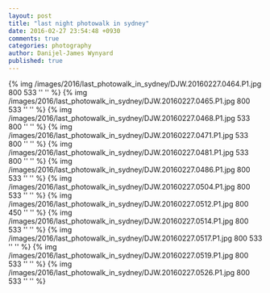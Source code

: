 ```yaml
---
layout: post
title: "last night photowalk in sydney"
date: 2016-02-27 23:54:48 +0930
comments: true
categories: photography
author: Danijel-James Wynyard
published: true
---
```

{% img /images/2016/last_photowalk_in_sydney/DJW.20160227.0464.P1.jpg 800 533 '' '' %}
{% img /images/2016/last_photowalk_in_sydney/DJW.20160227.0465.P1.jpg 800 533 '' '' %}
{% img /images/2016/last_photowalk_in_sydney/DJW.20160227.0468.P1.jpg 533 800 '' '' %}
{% img /images/2016/last_photowalk_in_sydney/DJW.20160227.0471.P1.jpg 533 800 '' '' %}
{% img /images/2016/last_photowalk_in_sydney/DJW.20160227.0481.P1.jpg 533 800 '' '' %}
{% img /images/2016/last_photowalk_in_sydney/DJW.20160227.0486.P1.jpg 800 533 '' '' %}
{% img /images/2016/last_photowalk_in_sydney/DJW.20160227.0504.P1.jpg 800 533 '' '' %}
{% img /images/2016/last_photowalk_in_sydney/DJW.20160227.0512.P1.jpg 800 450 '' '' %}
{% img /images/2016/last_photowalk_in_sydney/DJW.20160227.0514.P1.jpg 800 533 '' '' %}
{% img /images/2016/last_photowalk_in_sydney/DJW.20160227.0517.P1.jpg 800 533 '' '' %}
{% img /images/2016/last_photowalk_in_sydney/DJW.20160227.0519.P1.jpg 800 533 '' '' %}
{% img /images/2016/last_photowalk_in_sydney/DJW.20160227.0526.P1.jpg 800 533 '' '' %}